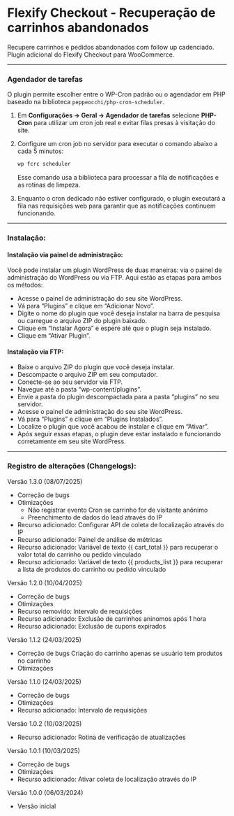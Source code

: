 # Flexify Checkout - Recuperação de carrinhos abandonados

Recupere carrinhos e pedidos abandonados com follow up cadenciado. Plugin adicional do Flexify Checkout para WooCommerce.

---

### Agendador de tarefas

O plugin permite escolher entre o WP-Cron padrão ou o agendador em PHP baseado na biblioteca `peppeocchi/php-cron-scheduler`.

1. Em **Configurações → Geral → Agendador de tarefas** selecione **PHP-Cron** para utilizar um cron job real e evitar filas presas à visitação do site.
2. Configure um cron job no servidor para executar o comando abaixo a cada 5 minutos:

   ```bash
   wp fcrc scheduler
   ```

   Esse comando usa a biblioteca para processar a fila de notificações e as rotinas de limpeza.
3. Enquanto o cron dedicado não estiver configurado, o plugin executará a fila nas requisições web para garantir que as notificações continuem funcionando.

---

### Instalação:

#### Instalação via painel de administração:

Você pode instalar um plugin WordPress de duas maneiras: via o painel de administração do WordPress ou via FTP. Aqui estão as etapas para ambos os métodos:

* Acesse o painel de administração do seu site WordPress.
* Vá para “Plugins” e clique em “Adicionar Novo”.
* Digite o nome do plugin que você deseja instalar na barra de pesquisa ou carregue o arquivo ZIP do plugin baixado.
* Clique em “Instalar Agora” e espere até que o plugin seja instalado.
* Clique em “Ativar Plugin”.

#### Instalação via FTP:

* Baixe o arquivo ZIP do plugin que você deseja instalar.
* Descompacte o arquivo ZIP em seu computador.
* Conecte-se ao seu servidor via FTP.
* Navegue até a pasta “wp-content/plugins”.
* Envie a pasta do plugin descompactada para a pasta “plugins” no seu servidor.
* Acesse o painel de administração do seu site WordPress.
* Vá para “Plugins” e clique em “Plugins Instalados”.
* Localize o plugin que você acabou de instalar e clique em “Ativar”.
* Após seguir essas etapas, o plugin deve estar instalado e funcionando corretamente em seu site WordPress.

---

### Registro de alterações (Changelogs):

Versão 1.3.0 (08/07/2025)
* Correção de bugs
* Otimizações
    - Não registrar evento Cron se carrinho for de visitante anônimo
    - Preenchimento de dados do lead através do IP
* Recurso adicionado: Configurar API de coleta de localização através do IP
* Recurso adicionado: Painel de análise de métricas
* Recurso adicionado: Variável de texto {{ cart_total }} para recuperar o valor total do carrinho ou pedido vinculado
* Recurso adicionado: Variável de texto {{ products_list }} para recuperar a lista de produtos do carrinho ou pedido vinculado

Versão 1.2.0 (10/04/2025)
* Correção de bugs
* Otimizações
* Recurso removido: Intervalo de requisições
* Recurso adicionado: Exclusão de carrinhos aninomos após 1 hora
* Recurso adicionado: Exclusão de cupons expirados

Versão 1.1.2 (24/03/2025)
* Correção de bugs
    Criação do carrinho apenas se usuário tem produtos no carrinho
* Otimizações

Versão 1.1.0 (24/03/2025)
* Correção de bugs
* Otimizações
* Recurso adicionado: Intervalo de requisições

Versão 1.0.2 (10/03/2025)
* Recurso adicionado: Rotina de verificação de atualizações

Versão 1.0.1 (10/03/2025)
* Correção de bugs
* Otimizações
* Recurso adicionado: Ativar coleta de localização através do IP

Versão 1.0.0 (06/03/2024)
* Versão inicial